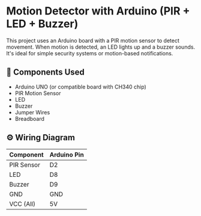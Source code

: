 # Motion Detector with Arduino (PIR + LED + Buzzer)

This project uses an Arduino board with a PIR motion sensor to detect movement. When motion is detected, an LED lights up and a buzzer sounds. It's ideal for simple security systems or motion-based notifications.

## 🧰 Components Used
- Arduino UNO (or compatible board with CH340 chip)
- PIR Motion Sensor
- LED
- Buzzer
- Jumper Wires
- Breadboard

## ⚙️ Wiring Diagram

| Component   | Arduino Pin |
|-------------|-------------|
| PIR Sensor  | D2          |
| LED         | D8          |
| Buzzer      | D9          |
| GND         | GND         |
| VCC (All)   | 5V          |
